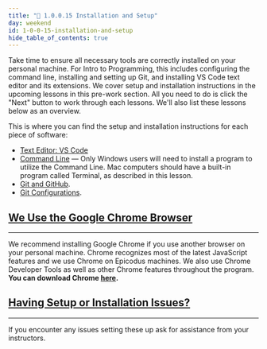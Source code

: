 ```yaml
---
title: "📓 1.0.0.15 Installation and Setup"
day: weekend
id: 1-0-0-15-installation-and-setup
hide_table_of_contents: true
---
```


Take time to ensure all necessary tools are correctly installed on your personal machine. For Intro to Programming, this includes configuring the command line, installing and setting up Git, and installing VS Code text editor and its extensions. We cover setup and installation instructions in the upcoming lessons in this pre-work section. All you need to do is click the "Next" button to work through each lessons. We'll also list these lessons below as an overview. 

This is where you can find the setup and installation instructions for each piece of software:

* [Text Editor: VS Code]( https://old.learnhowtoprogram.com/fidgetech-1-introduction-to-programming/1-0-getting-started-with-intro-to-programming/1-0-0-16-text-editor-visual-studio-code)
* [Command Line]( https://old.learnhowtoprogram.com/fidgetech-1-introduction-to-programming/1-0-getting-started-with-intro-to-programming/1-0-0-17-introduction-to-the-command-line) — Only Windows users will need to install a program to utilize the Command Line. Mac computers should have a built-in program called Terminal, as described in this lesson.
* [Git and GitHub]( https://old.learnhowtoprogram.com/fidgetech-1-introduction-to-programming/1-0-getting-started-with-intro-to-programming/1-0-0-20-git-and-github).
* [Git Configurations]( https://old.learnhowtoprogram.com/fidgetech-1-introduction-to-programming/1-0-getting-started-with-intro-to-programming/1-0-0-21-git-configurations).

## [We Use the Google Chrome Browser](#we-use-the-chrome-browser)

---

We recommend installing Google Chrome if you use another browser on your personal machine. Chrome recognizes most of the latest JavaScript features and we use Chrome on Epicodus machines. We also use Chrome Developer Tools as well as other Chrome features throughout the program. **You can download Chrome [here](https://www.google.com/chrome/).**

## [Having Setup or Installation Issues?](#having-setup-or-installation-issues)

---

If you encounter any issues setting these up ask for assistance from your instructors.
